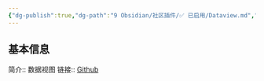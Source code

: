 ```yaml
---
{"dg-publish":true,"dg-path":"9 Obsidian/社区插件/✅ 已启用/Dataview.md","permalink":"/9 Obsidian/社区插件/✅ 已启用/Dataview/","created":"2025-07-31","updated":"2025-07-31"}
---
```



## 基本信息

简介:: 数据视图
链接:: [Github](https://github.com/blacksmithgu/obsidian-dataview)
